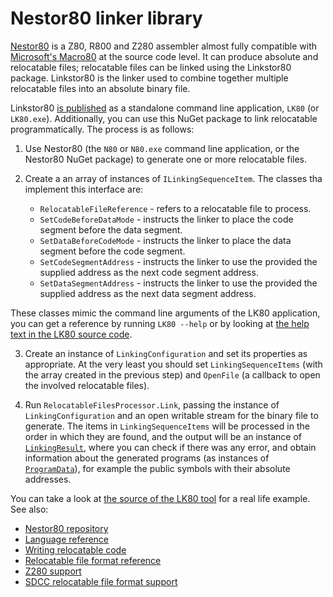 # Nestor80 linker library

[Nestor80](https://github.com/Konamiman/Nestor80) is a Z80, R800 and Z280 assembler almost fully compatible with [Microsoft's Macro80](https://en.wikipedia.org/wiki/Microsoft_MACRO-80) at the source code level. It can produce absolute and relocatable files; relocatable files can be linked using the Linkstor80 package. Linkstor80 is the linker used to combine together multiple relocatable files into an absolute binary file.

Linkstor80 [is published](https://github.com/konamiman/Nestor80/releases) as a standalone command line application, `LK80` (or `LK80.exe`). Additionally, you can use this NuGet package to link relocatable programmatically. The process is as follows:

1. Use Nestor80 (the `N80` or `N80.exe` command line application, or the Nestor80 NuGet package) to generate one or more relocatable files.

2. Create a an array of instances of `ILinkingSequenceItem`. The classes tha implement this interface are:

   * `RelocatableFileReference` - refers to a relocatable file to process.
   * `SetCodeBeforeDataMode` - instructs the linker to place the code segment before the data segment.
   * `SetDataBeforeCodeMode` - instructs the linker to place the data segment before the code segment.
   * `SetCodeSegmentAddress` - instructs the linker to use the provided the supplied address as the next code segment address.
   * `SetDataSegmentAddress` - instructs the linker to use the provided the supplied address as the next data segment address.

These classes mimic the command line arguments of the LK80 application, you can get a reference by running `LK80 --help` or by looking at [the help text in the LK80 source code](https://github.com/Konamiman/Nestor80/blob/master/LK80/Program.Help.cs).

3. Create an instance of `LinkingConfiguration` and set its properties as appropriate. At the very least you should set `LinkingSequenceItems` (with the array created in the previous step) and `OpenFile` (a callback to open the involved relocatable files).

4. Run `RelocatableFilesProcessor.Link`, passing the instance of `LinkingConfiguration` and an open writable stream for the binary file to generate. The items in `LinkingSequenceItems` will be processed in the order in which they are found, and the output will be an instance of [`LinkingResult`](https://github.com/Konamiman/Nestor80/blob/master/Linker/LinkingResult.cs), where you can check if there was any error, and obtain information about the generated programs (as instances of [`ProgramData`](https://github.com/Konamiman/Nestor80/blob/master/Linker/ProgramData.cs)), for example the public symbols with their absolute addresses.

You can take a look at [the source of the LK80 tool](https://github.com/Konamiman/Nestor80/blob/master/LK80/Program.cs) for a real life example. See also:

* [Nestor80 repository](https://github.com/Konamiman/Nestor80)
* [Language reference](https://github.com/Konamiman/Nestor80/blob/master/docs/LanguageReference.md)
* [Writing relocatable code](https://github.com/Konamiman/Nestor80/blob/master/docs/WritingRelocatableCode.md)
* [Relocatable file format reference](https://github.com/Konamiman/Nestor80/blob/master/docs/RelocatableFileFormat.md)
* [Z280 support](https://github.com/Konamiman/Nestor80/blob/master/docs/Z280Support.md)
* [SDCC relocatable file format support](https://github.com/Konamiman/Nestor80/blob/master/docs/SdccFileFormatSupport.md)
